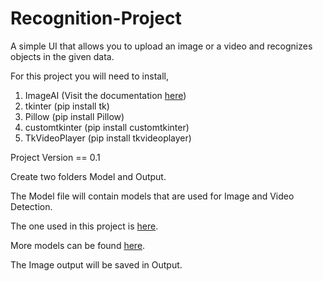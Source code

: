 # Recognition-Project
A simple UI that allows you to upload an image or a video and recognizes objects in the given data.


For this project you will need to install,
1. ImageAI (Visit the documentation [here](https://imageai.readthedocs.io/en/latest/))
2. tkinter (pip install tk)
3. Pillow (pip install Pillow)
4. customtkinter (pip install customtkinter)
5. TkVideoPlayer (pip install tkvideoplayer)


Project Version == 0.1

Create two folders Model and Output.

The Model file will contain models that are used for Image and Video Detection.

The one used in this project is [here](https://github.com/OlafenwaMoses/ImageAI/releases/download/3.0.0-pretrained/yolov3.pt/).

More models can be found [here](https://imageai.readthedocs.io/en/latest/detection/index.html).

The Image output will be saved in Output.
